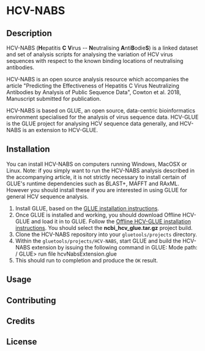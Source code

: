 # HCV-NABS

## Description

HCV-NABS (**H**epatitis **C** **V**irus -- **N**eutralising **A**nti**B**odie**S**) is a 
linked dataset and set of analysis scripts for analysing the variation of HCV virus sequences
with respect to the known binding locations of neutralising antibodies.

HCV-NABS is an open source analysis resource which accompanies the article "Predicting the Effectiveness of Hepatitis C Virus Neutralizing Antibodies by Analysis of Public Sequence Data", Cowton et al. 2018, Manuscript submitted 
for publication.

HCV-NABS is based on GLUE, an open source, data-centric bioinformatics environment
specialised for the analysis of virus sequence data. HCV-GLUE is the GLUE project for analysing HCV sequence data generally, and HCV-NABS is an extension to HCV-GLUE.

## Installation

You can install HCV-NABS on computers running Windows, MacOSX or Linux. Note: if you simply want to run the HCV-NABS analysis described in the accompanying article, it is not strictly necessary to install certain of GLUE's runtime dependencies such as BLAST+, MAFFT and RAxML. However you should install these if you are interested in using GLUE for general HCV sequence analysis.
1. Install GLUE, based on the [GLUE installation instructions](http://tools.glue.cvr.ac.uk/#/installation). 
2. Once GLUE is installed and working, you should download Offline HCV-GLUE and load it in to GLUE. Follow the [Offline HCV-GLUE installation instructions](http://hcv.glue.cvr.ac.uk/#/aboutGlueProject). You should select the **ncbi_hcv_glue.tar.gz** project build.
3. Clone the HCV-NABS repository into your `gluetools/projects` directory.
4. Within the `gluetools/projects/HCV-NABS`, start GLUE and build the HCV-NABS extension by issuing the following command in GLUE:
    Mode path: /
    GLUE> run file hcvNabsExtension.glue
5. This should run to completion and produce the `OK` result.

## Usage

## Contributing

## Credits

## License

